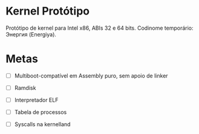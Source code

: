 # Kernel Protótipo
Protótipo de kernel para Intel x86, ABIs 32 e 64 bits. Codinome temporário: Энергия (Energiya).

# Metas
- [ ] Multiboot-compatível em Assembly puro, sem apoio de linker
- [ ] Ramdisk
- [ ] Interpretador ELF
- [ ] Tabela de processos
- [ ] Syscalls na kernelland


